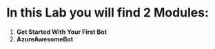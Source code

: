 # In this Lab you will find 2 Modules:

1. **Get Started With Your First Bot** 
1. **AzureAwesomeBot** 

